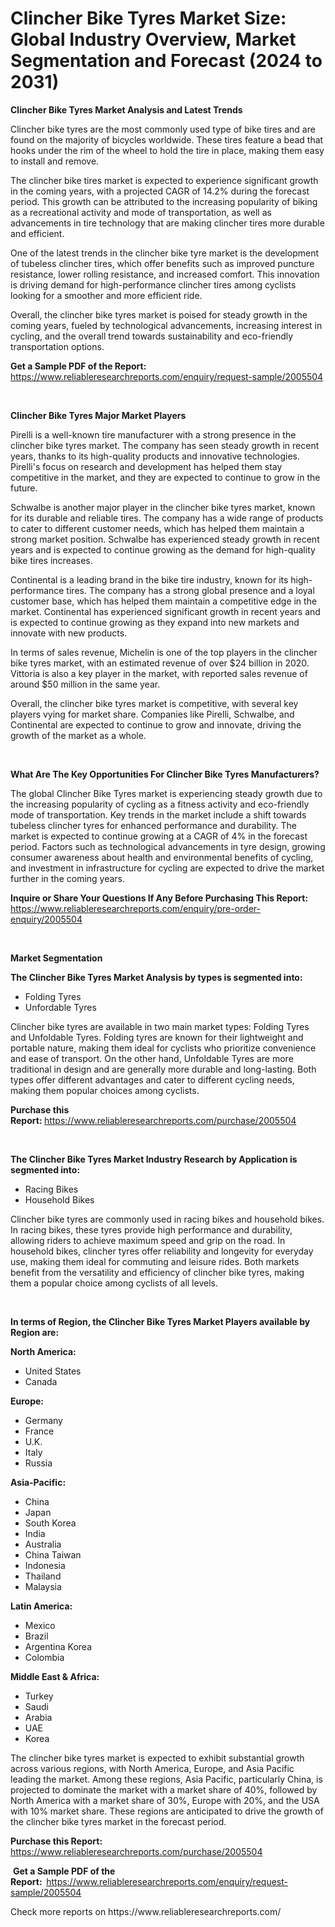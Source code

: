 <p><h1>Clincher Bike Tyres Market Size: Global Industry Overview, Market Segmentation and Forecast (2024 to 2031)</h1></p><p><strong>Clincher Bike Tyres Market Analysis and Latest Trends</strong></p>
<p><p>Clincher bike tyres are the most commonly used type of bike tires and are found on the majority of bicycles worldwide. These tires feature a bead that hooks under the rim of the wheel to hold the tire in place, making them easy to install and remove.</p><p>The clincher bike tires market is expected to experience significant growth in the coming years, with a projected CAGR of 14.2% during the forecast period. This growth can be attributed to the increasing popularity of biking as a recreational activity and mode of transportation, as well as advancements in tire technology that are making clincher tires more durable and efficient.</p><p>One of the latest trends in the clincher bike tyre market is the development of tubeless clincher tires, which offer benefits such as improved puncture resistance, lower rolling resistance, and increased comfort. This innovation is driving demand for high-performance clincher tires among cyclists looking for a smoother and more efficient ride.</p><p>Overall, the clincher bike tyres market is poised for steady growth in the coming years, fueled by technological advancements, increasing interest in cycling, and the overall trend towards sustainability and eco-friendly transportation options.</p></p>
<p><strong>Get a Sample PDF of the Report:&nbsp;</strong> <a href="https://www.reliableresearchreports.com/enquiry/request-sample/2005504">https://www.reliableresearchreports.com/enquiry/request-sample/2005504</a></p>
<p>&nbsp;</p>
<p><strong>Clincher Bike Tyres Major Market Players</strong></p>
<p><p>Pirelli is a well-known tire manufacturer with a strong presence in the clincher bike tyres market. The company has seen steady growth in recent years, thanks to its high-quality products and innovative technologies. Pirelli's focus on research and development has helped them stay competitive in the market, and they are expected to continue to grow in the future.</p><p>Schwalbe is another major player in the clincher bike tyres market, known for its durable and reliable tires. The company has a wide range of products to cater to different customer needs, which has helped them maintain a strong market position. Schwalbe has experienced steady growth in recent years and is expected to continue growing as the demand for high-quality bike tires increases.</p><p>Continental is a leading brand in the bike tire industry, known for its high-performance tires. The company has a strong global presence and a loyal customer base, which has helped them maintain a competitive edge in the market. Continental has experienced significant growth in recent years and is expected to continue growing as they expand into new markets and innovate with new products.</p><p>In terms of sales revenue, Michelin is one of the top players in the clincher bike tyres market, with an estimated revenue of over $24 billion in 2020. Vittoria is also a key player in the market, with reported sales revenue of around $50 million in the same year.</p><p>Overall, the clincher bike tyres market is competitive, with several key players vying for market share. Companies like Pirelli, Schwalbe, and Continental are expected to continue to grow and innovate, driving the growth of the market as a whole.</p></p>
<p>&nbsp;</p>
<p><strong>What Are The Key Opportunities For Clincher Bike Tyres Manufacturers?</strong></p>
<p><p>The global Clincher Bike Tyres market is experiencing steady growth due to the increasing popularity of cycling as a fitness activity and eco-friendly mode of transportation. Key trends in the market include a shift towards tubeless clincher tyres for enhanced performance and durability. The market is expected to continue growing at a CAGR of 4% in the forecast period. Factors such as technological advancements in tyre design, growing consumer awareness about health and environmental benefits of cycling, and investment in infrastructure for cycling are expected to drive the market further in the coming years.</p></p>
<p><strong>Inquire or Share Your Questions If Any Before Purchasing This Report:</strong> <a href="https://www.reliableresearchreports.com/enquiry/pre-order-enquiry/2005504">https://www.reliableresearchreports.com/enquiry/pre-order-enquiry/2005504</a></p>
<p>&nbsp;</p>
<p><strong>Market Segmentation</strong></p>
<p><strong>The Clincher Bike Tyres Market Analysis by types is segmented into:</strong></p>
<p><ul><li>Folding Tyres</li><li>Unfordable Tyres</li></ul></p>
<p><p>Clincher bike tyres are available in two main market types: Folding Tyres and Unfoldable Tyres. Folding tyres are known for their lightweight and portable nature, making them ideal for cyclists who prioritize convenience and ease of transport. On the other hand, Unfoldable Tyres are more traditional in design and are generally more durable and long-lasting. Both types offer different advantages and cater to different cycling needs, making them popular choices among cyclists.</p></p>
<p><strong>Purchase this Report:&nbsp;</strong><a href="https://www.reliableresearchreports.com/purchase/2005504">https://www.reliableresearchreports.com/purchase/2005504</a></p>
<p>&nbsp;</p>
<p><strong>The Clincher Bike Tyres Market Industry Research by Application is segmented into:</strong></p>
<p><ul><li>Racing Bikes</li><li>Household Bikes</li></ul></p>
<p><p>Clincher bike tyres are commonly used in racing bikes and household bikes. In racing bikes, these tyres provide high performance and durability, allowing riders to achieve maximum speed and grip on the road. In household bikes, clincher tyres offer reliability and longevity for everyday use, making them ideal for commuting and leisure rides. Both markets benefit from the versatility and efficiency of clincher bike tyres, making them a popular choice among cyclists of all levels.</p></p>
<p>&nbsp;</p>
<p><strong>In terms of Region, the Clincher Bike Tyres Market Players available by Region are:</strong></p>
<p>
    <p> <strong> North America: </strong>
        <ul>
            <li>United States</li>
            <li>Canada</li>
        </ul>
        </p> 
    <p> <strong> Europe: </strong>
        <ul>
            <li>Germany</li>
            <li>France</li>
            <li>U.K.</li>
            <li>Italy</li>
            <li>Russia</li>
        </ul>
        </p> 
    <p> <strong> Asia-Pacific: </strong>
        <ul>
            <li>China</li>
            <li>Japan</li>
            <li>South Korea</li>
            <li>India</li>
            <li>Australia</li>
            <li>China Taiwan</li>
            <li>Indonesia</li>
            <li>Thailand</li>
            <li>Malaysia</li>
        </ul>
        </p> 
    <p> <strong> Latin America: </strong>
        <ul>
            <li>Mexico</li>
            <li>Brazil</li>
            <li>Argentina Korea</li>
            <li>Colombia</li>
        </ul>
        </p> 
    <p> <strong> Middle East & Africa: </strong>
        <ul>
            <li>Turkey</li>
            <li>Saudi</li>
            <li>Arabia</li>
            <li>UAE</li>
            <li>Korea</li>
        </ul>
    </p>
    </p>
<p><p>The clincher bike tyres market is expected to exhibit substantial growth across various regions, with North America, Europe, and Asia Pacific leading the market. Among these regions, Asia Pacific, particularly China, is projected to dominate the market with a market share of 40%, followed by North America with a market share of 30%, Europe with 20%, and the USA with 10% market share. These regions are anticipated to drive the growth of the clincher bike tyres market in the forecast period.</p></p>
<p><strong>Purchase this Report: </strong><a href="https://www.reliableresearchreports.com/purchase/2005504">https://www.reliableresearchreports.com/purchase/2005504</a></p>
<p>&nbsp;<strong>Get a Sample PDF of the Report:&nbsp;&nbsp;</strong><a href="https://www.reliableresearchreports.com/enquiry/request-sample/2005504">https://www.reliableresearchreports.com/enquiry/request-sample/2005504</a></p>
<p><strong></strong></p>
<p>Check more reports on https://www.reliableresearchreports.com/</p>